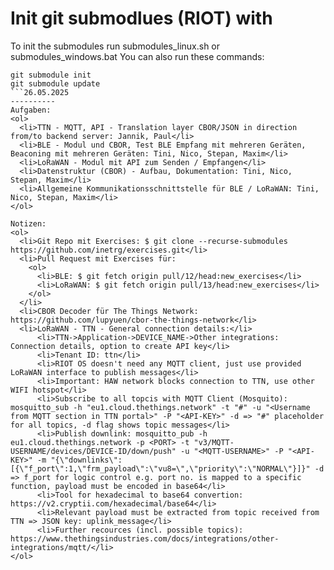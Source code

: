 
# Init git submodlues (RIOT) with
To init the submodules run submodules_linux.sh or submodules_windows.bat
You can also run these commands:
```
git submodule init
git submodule update
```26.05.2025
----------
Aufgaben:
<ol>
  <li>TTN - MQTT, API - Translation layer CBOR/JSON in direction from/to backend server: Jannik, Paul</li>
  <li>BLE - Modul und CBOR, Test BLE Empfang mit mehreren Geräten, Beaconing mit mehreren Geräten: Tini, Nico, Stepan, Maxim</li>
  <li>LoRaWAN - Modul mit API zum Senden / Empfangen</li>
  <li>Datenstruktur (CBOR) - Aufbau, Dokumentation: Tini, Nico, Stepan, Maxim</li>
  <li>Allgemeine Kommunikationsschnittstelle für BLE / LoRaWAN: Tini, Nico, Stepan, Maxim</li>
</ol> 

Notizen:
<ol>
  <li>Git Repo mit Exercises: $ git clone --recurse-submodules https://github.com/inetrg/exercises.git</li>
  <li>Pull Request mit Exercises für:
    <ol>
      <li>BLE: $ git fetch origin pull/12/head:new_exercises</li>
      <li>LoRaWAN: $ git fetch origin pull/13/head:new_exercises</li>
    </ol>
  </li>
  <li>CBOR Decoder für The Things Network: https://github.com/lupyuen/cbor-the-things-network</li>
  <li>LoRaWAN - TTN - General connection details:</li>
      <li>TTN->Application->DEVICE_NAME->Other integrations: Connection details, option to create API key</li>
      <li>Tenant ID: ttn</li>
      <li>RIOT OS doesn't need any MQTT client, just use provided LoRaWAN interface to publish messages</li>
      <li>Important: HAW network blocks connection to TTN, use other WIFI hotspot</li>
      <li>Subscribe to all topcis with MQTT Client (Mosquito): mosquitto_sub -h "eu1.cloud.thethings.network" -t "#" -u "<Username from MQTT section in TTN portal>" -P "<API-KEY>" -d => "#" placeholder for all topics, -d flag shows topic messages</li>
      <li>Publish downlink: mosquitto_pub -h eu1.cloud.thethings.network -p <PORT> -t "v3/MQTT-USERNAME/devices/DEVICE-ID/down/push" -u "<MQTT-USERNAME>" -P "<API-KEY>" -m "{\"downlinks\":[{\"f_port\":1,\"frm_payload\":\"vu8=\",\"priority\":\"NORMAL\"}]}" -d => f_port for logic control e.g. port no. is mapped to a specific function, payload must be encoded in base64</li>
      <li>Tool for hexadecimal to base64 convertion: https://v2.cryptii.com/hexadecimal/base64</li>
      <li>Relevant payload must be extracted from topic received from TTN => JSON key: uplink_message</li>
      <li>Further recources (incl. possible topics): https://www.thethingsindustries.com/docs/integrations/other-integrations/mqtt/</li>
</ol> 